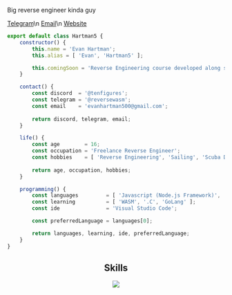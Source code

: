 Big reverse engineer kinda guy

[Telegram](https://t.me/reversewasm)\n
[Email](mailto:evan@nodesolutions.dev)\n
[Website](https://nodesolutions.dev/)

```js
export default class Hartman5 {
    constructor() {
        this.name = 'Evan Hartman';
        this.alias = [ 'Evan', 'Hartman5' ];

        this.comingSoon = 'Reverse Engineering course developed along side xTekky.';
    }

    contact() {
        const discord  = '@tenfigures';
        const telegram = '@reversewasm';
        const email    = 'evanhartman500@gmail.com';
        
        return discord, telegram, email;
    }

    life() {
        const age        = 16;
        const occupation = 'Freelance Reverse Engineer';
        const hobbies    = [ 'Reverse Engineering', 'Sailing', 'Scuba Diving', 'Wrestling' ];
        
        return age, occupation, hobbies;
    }

    programming() {
        const languages         = [ 'Javascript (Node.js Framework)', 'Python', 'C#' ];
        const learning          = [ 'WASM', '.C', 'GoLang' ];
        const ide               = 'Visual Studio Code';

        const preferredLanguage = languages[0];

        return languages, learning, ide, preferredLanguage;
    }
}
```

<h2 align="center">Skills </h2>

<p align="center">
  <a href="https://skillicons.dev">
    <img src="https://skillicons.dev/icons?i=androidstudio,cs,express,github,go,html,css,js,nodejs,php,py,react,vscode,webpack,wasm" />
  </a>
</p>

<p align="center">
    <img alt="" src="https://github-readme-stats.vercel.app/api?username=hartman5&theme=tokyonight&show_icons=true">
</p>

